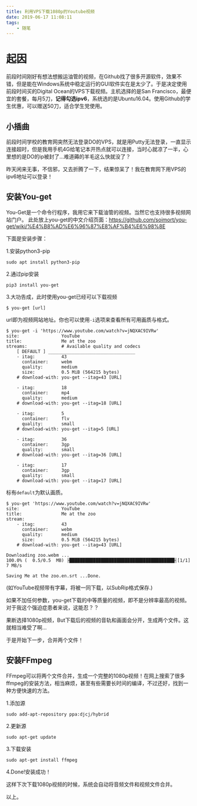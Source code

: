 ```yaml
---
title: 利用VPS下载1080p的Youtube视频
date: 2019-06-17 11:08:11
tags:
    - 随笔
---
```


# 起因

前段时间刚好有想法想搬运油管的视频，在Github找了很多开源软件，效果不错，但是能在Windows系统中稳定运行的GUI软件实在是太少了。于是决定使用前段时间买的Digital Ocean的VPS下载视频。主机选择的是San Francisco，最便宜的套餐，每月5刀，**记得勾选ipv6**，系统选的是Ubuntu16.04。使用Github的学生优惠，可以赠送50刀，适合学生党使用。

## 小插曲

前段时间学校的教育网突然无法登录DO的VPS，就是用Putty无法登录，一直显示连接超时，但是我用手机4G给笔记本开热点就可以连接，当时心就凉了一半，心里想的是DO的ip被封了...难道薅的羊毛这么快就没了？

昨天闲来无事，不信邪，又去折腾了一下，结果惊呆了！我在教育网下用VPS的ipv6地址可以登录！

## 安装You-get

You-Get是一个命令行程序，我用它来下载油管的视频。当然它也支持很多视频网站门户。
此处放上you-get的中文介绍页面：https://github.com/soimort/you-get/wiki/%E4%B8%AD%E6%96%87%E8%AF%B4%E6%98%8E

下面是安装步骤：

1.安装python3-pip

`sudo apt install python3-pip`

2.通过pip安装

`pip3 install you-get`

3.大功告成，此时使用you-get已经可以下载视频

`$ you-get [url]`

url即为视频网站地址。你也可以使用`-i`选项来查看所有可用画质与格式。

```
$ you-get -i 'https://www.youtube.com/watch?v=jNQXAC9IVRw'
site:                YouTube
title:               Me at the zoo
streams:             # Available quality and codecs
    [ DEFAULT ] _________________________________
    - itag:          43
      container:     webm
      quality:       medium
      size:          0.5 MiB (564215 bytes)
    # download-with: you-get --itag=43 [URL]

    - itag:          18
      container:     mp4
      quality:       medium
    # download-with: you-get --itag=18 [URL]

    - itag:          5
      container:     flv
      quality:       small
    # download-with: you-get --itag=5 [URL]

    - itag:          36
      container:     3gp
      quality:       small
    # download-with: you-get --itag=36 [URL]

    - itag:          17
      container:     3gp
      quality:       small
    # download-with: you-get --itag=17 [URL]
```

标有`default`为默认画质。

```
$ you-get 'https://www.youtube.com/watch?v=jNQXAC9IVRw'
site:                YouTube
title:               Me at the zoo
stream:
    - itag:          43
      container:     webm
      quality:       medium
      size:          0.5 MiB (564215 bytes)
    # download-with: you-get --itag=43 [URL]

Downloading zoo.webm ...
100.0% (  0.5/0.5  MB) ├████████████████████████████████████████┤[1/1]    7 MB/s

Saving Me at the zoo.en.srt ...Done.
```

(如YouTube视频带有字幕，将被一同下载，以SubRip格式保存.)

如果不加任何参数，you-get下载的中等质量的视频，即不是分辨率最高的视频。对于我这个强迫症患者来说，这能忍？？

果断选择1080p视频，But下载后的视频的音轨和画面会分开，生成两个文件。这就相当难受了啊...

于是开始下一步，合并两个文件！

## 安装FFmpeg

FFmpeg可以将两个文件合并，生成一个完整的1080p视频！在网上搜索了很多ffmpeg的安装方法，相当麻烦，甚至有些需要长时间的编译，不过还好，找到一种方便快速的方法。

1.添加源

```
sudo add-apt-repository ppa:djcj/hybrid
```

2.更新源

```
sudo apt-get update
```

3.下载安装

```
sudo apt-get install ffmpeg
```

4.Done!安装成功！

这样下次下载1080p视频的时候，系统会自动将音频文件和视频文件合并。

以上。